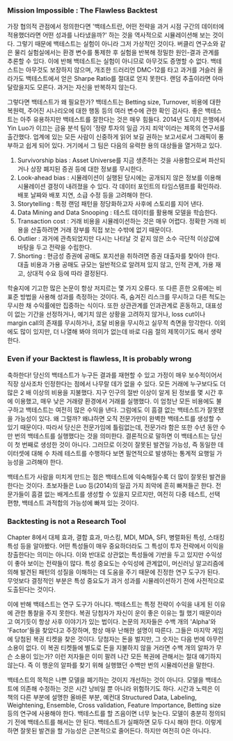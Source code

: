 ### Mission Impossible : The Flawless Backtest

가장 협의적 관점에서 정의한다면 '백테스트란, 어떤 전략을 과거 시점 구간의 데이터에 적용했더라면 어떤 성과를 나타냈을까?' 하는 것을 역사적으로 시뮬레이션해 보는 것이다.
그렇기 때문에 백테스트는 실험이 아니라 그저 가상적인 것이다.
버클리 연구소와 같은 물리 실험실에서는 환경 변수를 통제한 후 실험을 반복해 정밀한 원인-결과 관계를 추론할 수 있다.
이에 반해 백테스트는 실험이 아니므로 아무것도 증명할 수 없다.
백테스트는 아무것도 보장하지 않으며, 개조한 드러리언 DMC-12를 타고 과거를 거슬러 올라가도 백테스트에서 얻은 Sharpe Ratio를 절대로 얻지 못한다.
랜덤 추출이라면 아마 달랐을지도 모른다. 과거는 자신을 반복하지 않는다.

그렇다면 백테스트가 왜 필요한가? 백테스트는 Betting size, Turnover, 비용에 대한 복원력, 주어진 시나리오에 대한 행동 등의 여러 변수에 관한 확인 검사다.
좋은 백테스트는 아주 유용하지만 백테스트를 잘한다는 것은 매우 힘들다. 
2014년 도이치 은행에서 Yin Luo가 이끄는 금융 분석 팀이 '정량 투자의 일곱 가지 죄악'이라는 제목의 연구서를 출간했다. 
업계에 있는 모든 사람이 신중하게 읽어 보길 권하는 보고서로서 그래픽이 풍부하고 쉽게 되어 있다.
거기에서 그 팀은 다음의 유력한 용의 대상들을 열거하고 있다.

1. Survivorship bias : Asset Universe를 지금 생존하는 것을 사용함으로써 파산되거나 상장 폐지된 증권 등에 대한 정보를 무시한다.
2. Look-ahead bias : 시뮬레이션이 실행된 당시에는 공개되지 않은 정보를 이용해 시뮬레이션 결정이 내려졌을 수 있다. 각 데이터 포인트의 타임스탬프를 확인하라. 배포 날짜와 배포 지연, 소급 수정 등을 고려해야 한다.
3. Storytelling : 특정 랜덤 패턴을 정당화하고자 사후에 스토리를 지어 낸다.
4. Data Mining and Data Snooping : 테스트 데이터를 활용해 모델을 학습한다.
5. Transaction cost : 거래 비용을 시뮬레이션하는 것은 매우 어렵다. 정확한 거래 비용을 산출하려면 거래 장부를 직접 보는 수밖에 없기 때문이다.
6. Outlier : 과거에 관측되었지만 다시는 나타날 것 같지 않은 소수 극단적 이상값에 바탕을 두고 전략을 수립한다.
7. Shorting : 현금성 증권에 공매도 포지션을 취하려면 증권 대출자를 찾아야 한다. 대출 비용과 가용 공매도 규모는 일반적으로 알려져 있지 않고, 인적 관계, 가용 재고, 상대적 수요 등에 따라 결정된다.

학술지에 기고한 많은 논문이 항상 저지르는 몇 가지 오류다. 또 다른 흔한 오류에는 비표준 방법을 사용해 성과를 측정하는 것이다. 
즉, 숨겨진 리스크를 무시하고 다른 척도는 무시한 채 수익률에만 집중하는 식이다.
또한 상관관계를 인과관계로 혼동하고, 대표성이 없는 기간을 선정하거나, 예기치 않은 상황을 고려하지 않거나, loss cut이나 margin call의 존재를 무시하거나, 조달 비용을 무시하고 실무적 측면을 망각한다.
이외에도 많이 있지만, 더 나열해 봐야 의미가 없는데 바로 다음 절의 제목이기도 해서 생략한다.

### Even if your Backtest is flawless, It is probably wrong

축하한다! 당신의 백테스트가 누구든 결과를 재현할 수 있고 가정이 매우 보수적이어서 직장 상사조차 인정한다는 점에서 나무랄 데가 없을 수 있다. 모든 거래에 누구보다도 더 많은 2 배 이상의 비용을 지불했다. 
지구 인구의 절반 이상이 알게 된 정보를 몇 시간 후에 이용했고, 매우 낮은 거래량 환경에서 거래를 실행했다.
이 엄청난 모든 비용에도 불구하고 백테스트는 여전히 많은 수익을 낸다. 
그럼에도 이 흠결 없는 백테스트가 잘못됐을 가능성이 있다. 왜 그럴까?
왜냐하면 오직 전문가만이 완벽한 백테스트를 생성할 수 있기 때문이다.
따라서 당신은 전문가임에 틀림없는데, 전문가라 함은 또한 수년 동안 수만 번의 백테스트를 실행했다는 것을 의미한다.
결론적으로 말하면 이 백테스트는 당신이 첫 번째로 생성한 것이 아니다.
그러므로 이것이 잘못된 발견일 가능성, 즉 동일한 데이터셋에 대해 수 차례 테스트를 수행하다 보면 필연적으로 발생하는 통계적 요행일 가능성을 고려해야 한다.

백테스트가 사람을 미치게 만드는 점은 백테스트에 익숙해질수록 더 많이 잘못된 발견을 한다는 것이다. 
초보자들은 Luo 등(2014)의 일곱 가지 죄악에 흔히 빠져들곤 한다.
전문가들이 흠결 없는 배게스트를 생성할 수 있을지 모르지만, 여전히 다중 테스트, 선택 편향, 백테스트 과적합의 가능성에 빠져 있는 것이다.

### Backtesting is not a Research Tool

Chapter 8에서 대체 효과, 결합 효과, 마스킹, MDI, MDA, SFI, 병렬화된 특성, 스태킹 특성 등을 알아봤다. 어떤 특성들이 매우 중요하더라도 그 특성이 투자 전략에서 이익을 창출한다는 의미는 아니다.
이와 반대로 상관없는 특성들에 기반을 두고 있지만 수익성이 좋아 보이는 전략들이 많다.
특성 중요도는 수익성에 관계없이, 머신러닝 알고리즘에 의해 발견된 패턴의 성질을 이해하는 데 도움을 주기 때문에 진정한 연구 도구가 된다.
무엇보다 결정적인 부분은 특성 중요도가 과거 성과를 시뮬레이션하기 전에 사전적으로 도출된다는 것이다.

이에 반해 백테스트는 연구 도구가 아니다. 백테스트는 특정 전략이 수익을 내게 된 이유에 관한 통찰을 주지 못한다. 
복권 당첨자가 자신이 운이 좋은 이유는 뭘 했기 때문이라고 여기듯이 항상 사후 이야기가 있는 법이다.
논문의 저자들은 수백 개의 'Alpha'와 'Factor'들을 찾았다고 주장하며, 항상 매우 난해한 설명이 따른다. 
그들은 마지막 게임에 당첨된 복권 티켓을 찾은 것이다. 
당첨자는 돈을 벌지만, 그 숫자는 다음 번에 아무런 소용이 없다. 이 복권 티켓들에 별도로 돈을 지불하지 않을 거라면 수백 개의 알파가 무슨 소용이 있는가?
이런 저자들은 이미 팔려 나간 모든 복권에 관해서는 절대 얘기하지 않는다. 
즉 이 행운의 알파를 찾기 위해 실행했던 수백만 번의 시뮬레이션을 말한다.

백테스트의 목적은 나쁜 모델을 폐기하는 것이지 개선하는 것이 아니다. 모델을 백테스트에 의존해 수정하는 것은 시간 낭비일 뿐 아니라 위험하기도 하다.
시간과 노력은 이 책의 다른 부분에 설명한 올바른 부분, 예컨대 Structured Data, Labeling, Weightening, Ensemble, Cross validation, Feature Importance, Betting size 등의 연구에 사용해야 한다.
백테스트를 할 즈음이면 너무 늦는다. 
모델이 충분히 정의되기 전에 백테스트를 해서는 안 된다.
백테스트가 실패하면 모두 다시 해야 한다.
이렇게 하면 잘못된 발견을 할 가능성은 근본적으로 줄어든다.
하지만 여전히 0은 아니다.